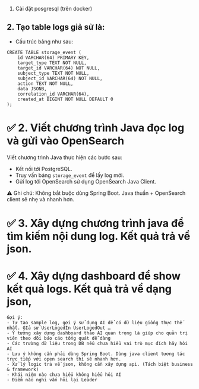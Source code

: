 1. Cài đặt posgresql (trên docker)

## 2. Tạo table logs giả sử là: 
- Cấu trúc bảng như sau:

```
CREATE TABLE storage_event (
    id VARCHAR(64) PRIMARY KEY,
    target_type TEXT NOT NULL,
    target_id VARCHAR(64) NOT NULL,
    subject_type TEXT NOT NULL,
    subject_id VARCHAR(64) NOT NULL,
    action TEXT NOT NULL,
    data JSONB,
    correlation_id VARCHAR(64),
    created_at BIGINT NOT NULL DEFAULT 0
);
```

# ✅ 2. Viết chương trình Java đọc log và gửi vào OpenSearch

Viết chương trình Java thực hiện các bước sau:

- Kết nối tới PostgreSQL.
- Truy vấn bảng `storage_event` để lấy log mới.
- Gửi log tới OpenSearch sử dụng OpenSearch Java Client.

⚠️ Ghi chú: Không bắt buộc dùng Spring Boot. Java thuần + OpenSearch client sẽ nhẹ và nhanh hơn.
   
# ✅ 3. Xây dựng chương trình java để tìm kiếm nội dung log. Kết quả trả về json.
   
# ✅ 4. Xây dựng dashboard để show kết quả logs. Kết quả trả về dạng json,

```
Gợi ý: 
- Tự tạo sample log, gợi ý sử dụng AI để có dữ liệu giống thực thế nhất. GIả sử UserLogedIn UserLogedOut …
- Ý tưởng xây dựng dashboard thảo AI quan trọng là giúp cho quản trị viên theo dõi báo cáo tổng quát dễ dàng
- Các trường dữ liệu trong DB nếu chưa hiểu vai trò mục đích hãy hỏi AI
- Lưu ý không cần phải dùng Spring Boot. Dùng java client tương tác trực tiếp với open search thì sẽ nhanh hơn. 
- Xử lý logic trả về json, không cần xây dựng api. (Tách biệt business & framework)
- Khái niệm nào chưa hiểu không hiểu hỏi AI
- Điểm nào nghi vấn hỏi lại Leader
```
